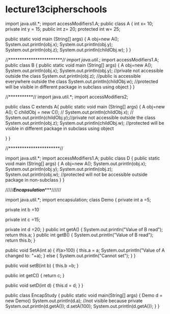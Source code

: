 # lecture13cipherschools

import java.util.*;
import accessModifiers1.A;
public class A
{
int x= 10;
private int y = 15;
public int z= 20;
protected int w= 25;

public static void main (String[] args)
{
A obj=new A();
System.out.println(obj.x);
System.out.println(obj.y);
System.out.println(obj.z);
System.out.println(childObj.w); 
}
}


//*************************//
import java.util.*;
import accessModifiers1.A;
public class B
{
public static void main (String[] args)
{
A obj=new A();
System.out.println(obj.x); 
System.out.println(obj.y); //private not accessible outside the class
System.out.println(obj.z); //public is accessible everywhere outside the class
System.out.println(childObj.w); //protected will be visible in different package in subclass using object 
}
}

//***********//
import java.util.*;
import accessModifiers2;

public class C extends A{
public static void main (String[] args)
{
A obj=new A();
C childObj = new C();
// System.out.println(childObj.x);
// System.out.println(childObj.y);//private not accessible outside the class 
System.out.println(obj.z);
System.out.println(childObj.w); //protected will be visible in different package in subclass using object 

}
}

//***********************//

import java.util.*;
import accessModifiers1.A;
public class D
{
public static void main (String[] args)
{
A obj=new A();
System.out.println(obj.x);
System.out.println(obj.y);
System.out.println(obj.z);
System.out.println(obj.w); //protected will not be accessible outside package in non-subclass
}
}

/////*******Encapsulation**********//////

import java.util.*;
import encapsulation;
class Demo
{
private int a =5;

private int b =10

private int c =15;

private int d =20;
}
public int getA()
{
System.out.println("Value of B read");
return this.a;
}
public int getB()
{
System.out.println("Value of B read");
return this.b;
}

public void SetA(int a)
{
if(a>100)
{
this.a = a;
System.out.println("Value of A changed to: "+a);
}
else
{
System.out.println("Cannot set");
}
} 

public void setB(int b)
{
this.b =b;
}

public int getC()
{
return c;
}

public void setD(int d)
{
this.d = d;
}
}

public class EncapStudy
{
public static void main(String[] args)
{
Demo d = new Demo()
System.out.println(d.a); //not visible because private
System.out.println(d.getA());
d.setA(100);
System.out.println(d.getA());
}
}
